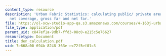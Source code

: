 ```yaml
---
content_type: resource
description: 'Urban Fabric Statistics: calculating public/ private area, gross coverage,
  net coverage, gross far and net far.'
file: https://ol-ocw-studio-app-qa.s3.amazonaws.com/courses/4-163j-urban-design-studio-providence-spring-2005/7e668a00694b8248363eec72f5ef01c3_den_calculation.pdf
file_type: application/pdf
parent_uid: c847ef1a-9db7-ffd3-08c0-e215c5e76627
resourcetype: Document
title: den_calculation.pdf
uid: 7e668a00-694b-8248-363e-ec72f5ef01c3
---
```


